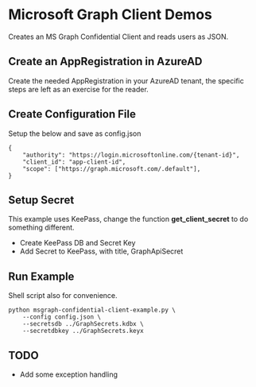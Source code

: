 # Microsoft Graph Client Demos
Creates an MS Graph Confidential Client and reads users as JSON.

## Create an AppRegistration in AzureAD
Create the needed AppRegistration in your AzureAD tenant, the specific steps are left as an exercise for the reader. 

## Create Configuration File
Setup the below and save as config.json

```
{
    "authority": "https://login.microsoftonline.com/{tenant-id}",
    "client_id": "app-client-id",
    "scope": ["https://graph.microsoft.com/.default"],
}

```

## Setup Secret

This example uses KeePass, change the function **get_client_secret** to do something different.

* Create KeePass DB and Secret Key
* Add Secret to KeePass, with title, GraphApiSecret

## Run Example
Shell script also for convenience.
```
python msgraph-confidential-client-example.py \
    --config config.json \
    --secretsdb ../GraphSecrets.kdbx \
    --secretdbkey ../GraphSecrets.keyx 

```

## TODO
* Add some exception handling
